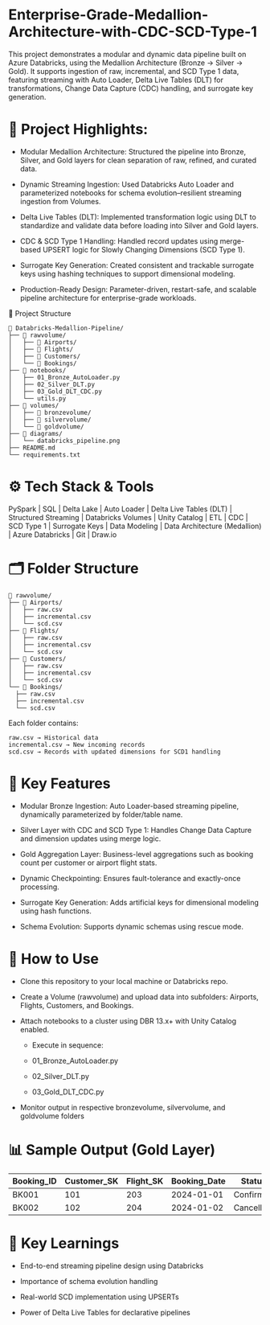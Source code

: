 # Enterprise-Grade-Medallion-Architecture-with-CDC-SCD-Type-1

This project demonstrates a modular and dynamic data pipeline built on Azure Databricks, using the Medallion Architecture (Bronze → Silver → Gold). It supports ingestion of raw, incremental, and SCD Type 1 data, featuring streaming with Auto Loader, Delta Live Tables (DLT) for transformations, Change Data Capture (CDC) handling, and surrogate key generation.

# 🧠 Project Highlights:

- Modular Medallion Architecture: Structured the pipeline into Bronze, Silver, and Gold layers for clean separation of raw, refined, and curated data.

- Dynamic Streaming Ingestion: Used Databricks Auto Loader and parameterized notebooks for schema evolution–resilient streaming ingestion from Volumes.

- Delta Live Tables (DLT): Implemented transformation logic using DLT to standardize and validate data before loading into Silver and Gold layers.

- CDC & SCD Type 1 Handling: Handled record updates using merge-based UPSERT logic for Slowly Changing Dimensions (SCD Type 1).

- Surrogate Key Generation: Created consistent and trackable surrogate keys using hashing techniques to support dimensional modeling.

- Production-Ready Design: Parameter-driven, restart-safe, and scalable pipeline architecture for enterprise-grade workloads.

📁 Project Structure

  ```
📁 Databricks-Medallion-Pipeline/
├── 📂 rawvolume/
│   ├── 📂 Airports/
│   ├── 📂 Flights/
│   ├── 📂 Customers/
│   └── 📂 Bookings/
├── 📂 notebooks/
│   ├── 01_Bronze_AutoLoader.py
│   ├── 02_Silver_DLT.py
│   ├── 03_Gold_DLT_CDC.py
│   └── utils.py
├── 📂 volumes/
│   ├── 📂 bronzevolume/
│   ├── 📂 silvervolume/
│   └── 📂 goldvolume/
├── 📂 diagrams/
│   └── databricks_pipeline.png
├── README.md
└── requirements.txt
```     

# ⚙️ Tech Stack & Tools

PySpark | SQL | Delta Lake | Auto Loader | Delta Live Tables (DLT) | Structured Streaming | Databricks Volumes | Unity Catalog | ETL | CDC | SCD Type 1 | Surrogate Keys | Data Modeling | Data Architecture (Medallion) | Azure Databricks | Git | Draw.io

# 🗂️ Folder Structure

  ```
📁 rawvolume/
├── 📁 Airports/
│   ├── raw.csv               
│   ├── incremental.csv       
│   └── scd.csv               
├── 📁 Flights/
│   ├── raw.csv
│   ├── incremental.csv
│   └── scd.csv
├── 📁 Customers/
│   ├── raw.csv
│   ├── incremental.csv
│   └── scd.csv
└── 📁 Bookings/
    ├── raw.csv
    ├── incremental.csv
    └── scd.csv
```

Each folder contains:

  ```
  raw.csv → Historical data
  incremental.csv → New incoming records
  scd.csv → Records with updated dimensions for SCD1 handling
  ```

# 🔧 Key Features

- Modular Bronze Ingestion: Auto Loader-based streaming pipeline, dynamically parameterized by folder/table name.

- Silver Layer with CDC and SCD Type 1: Handles Change Data Capture and dimension updates using merge logic.

- Gold Aggregation Layer: Business-level aggregations such as booking count per customer or airport flight stats.

- Dynamic Checkpointing: Ensures fault-tolerance and exactly-once processing.

- Surrogate Key Generation: Adds artificial keys for dimensional modeling using hash functions.

- Schema Evolution: Supports dynamic schemas using rescue mode.

# 📝 How to Use

- Clone this repository to your local machine or Databricks repo.

- Create a Volume (rawvolume) and upload data into subfolders: Airports, Flights, Customers, and Bookings.

- Attach notebooks to a cluster using DBR 13.x+ with Unity Catalog enabled.

   - Execute in sequence:
    
   - 01_Bronze_AutoLoader.py
    
   - 02_Silver_DLT.py
    
   - 03_Gold_DLT_CDC.py

- Monitor output in respective bronzevolume, silvervolume, and goldvolume folders

# 📊 Sample Output (Gold Layer)

| Booking\_ID | Customer\_SK | Flight\_SK | Booking\_Date | Status    |
| ----------- | ------------ | ---------- | ------------- | --------- |
| BK001       | 101          | 203        | 2024-01-01    | Confirmed |
| BK002       | 102          | 204        | 2024-01-02    | Cancelled |

# 📌 Key Learnings

- End-to-end streaming pipeline design using Databricks

- Importance of schema evolution handling

- Real-world SCD implementation using UPSERTs

- Power of Delta Live Tables for declarative pipelines
